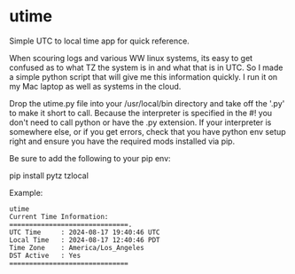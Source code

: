 # utime
Simple UTC to local time app for quick reference.


When scouring logs and various WW linux systems, its easy to get confused as to what TZ the system is in and what that is in UTC. So I made a simple python script that will give me this information quickly. I run it on my Mac laptop as well as systems in the cloud.

Drop the utime.py file into your /usr/local/bin directory and take off the '.py' to make it short to call. Because the interpreter is specified in the #! you don't need to call python or have the .py extension. If your interpreter is somewhere else, or if you get errors, check that you have python env setup right and ensure you have the required mods installed via pip.

Be sure to add the following to your pip env:

pip install pytz tzlocal



Example:

    utime 
    Current Time Information:  
    ==============================. 
    UTC Time     : 2024-08-17 19:40:46 UTC  
    Local Time   : 2024-08-17 12:40:46 PDT  
    Time Zone    : America/Los_Angeles  
    DST Active   : Yes  
    ==============================  



